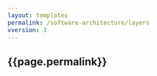 ```yaml
---
layout: templates
permalink: /software-architecture/layers
vversion: 3
---
```



## {{page.permalink}} 